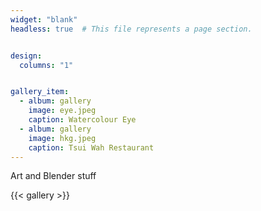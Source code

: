 ```yaml
---
widget: "blank"
headless: true  # This file represents a page section.


design:
  columns: "1"


gallery_item:
  - album: gallery
    image: eye.jpeg
    caption: Watercolour Eye
  - album: gallery
    image: hkg.jpeg
    caption: Tsui Wah Restaurant
---
```

Art and Blender stuff

{{< gallery >}}
